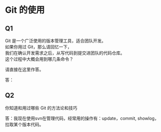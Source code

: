 # Git 的使用

## Q1

Git 是一个广泛使用的版本管理工具，适合团队开发。  
如果你用过 Git，那么请回忆一下，  
我们在确认开发需求之后，从写代码到提交进团队的代码仓库。  
这个过程中大概会用到哪几条命令？

请直接在这里作答。

答：

## Q2

你知道和用过哪些 Git 的方法论和技巧

答：我现在使用svn在管理代码，经常用的操作有：update，commit, showlog，拉取某个版本代码。
